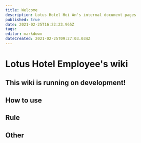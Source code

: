 ```yaml
---
title: Welcome
description: Lotus Hotel Hoi An's internal document pages
published: true
date: 2021-02-25T16:22:23.965Z
tags: 
editor: markdown
dateCreated: 2021-02-25T09:27:03.034Z
---
```


# Lotus Hotel Employee's wiki

## This wiki is running on development!

## How to use

## Rule

## Other